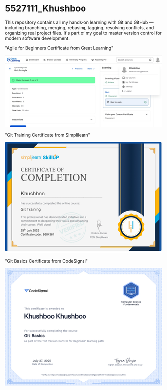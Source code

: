# 5527111_Khushboo 
This repository contains all my hands-on learning with Git and GitHub — including branching, merging, rebasing, tagging, resolving conflicts, and organizing real project files. It's part of my goal to master version control for modern software development.

"Agile for Beginners Certificate from Great Learning"

![image alt](5527111_Khushboo.jpg)

"Git Training Certificate from Simplilearn"

![image alt](5527111_GitCertificate_page-0001.jpg)

"Git Basics Certificate from CodeSignal"

![image alt](5527111_khushboo.jpg)

